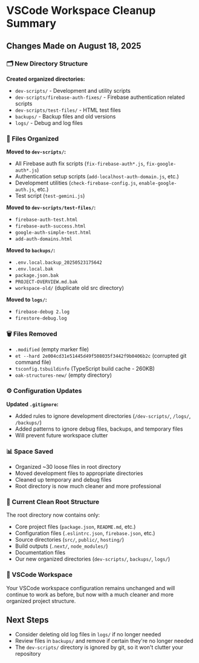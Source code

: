 # VSCode Workspace Cleanup Summary

## Changes Made on August 18, 2025

### 🗂️ New Directory Structure

**Created organized directories:**
- `dev-scripts/` - Development and utility scripts
- `dev-scripts/firebase-auth-fixes/` - Firebase authentication related scripts
- `dev-scripts/test-files/` - HTML test files
- `backups/` - Backup files and old versions
- `logs/` - Debug and log files

### 🧹 Files Organized

**Moved to `dev-scripts/`:**
- All Firebase auth fix scripts (`fix-firebase-auth*.js`, `fix-google-auth*.js`)
- Authentication setup scripts (`add-localhost-auth-domain.js`, etc.)
- Development utilities (`check-firebase-config.js`, `enable-google-auth.js`, etc.)
- Test script (`test-gemini.js`)

**Moved to `dev-scripts/test-files/`:**
- `firebase-auth-test.html`
- `firebase-auth-success.html`
- `google-auth-simple-test.html`
- `add-auth-domains.html`

**Moved to `backups/`:**
- `.env.local.backup_20250523175642`
- `.env.local.bak`
- `package.json.bak`
- `PROJECT-OVERVIEW.md.bak`
- `workspace-old/` (duplicate old src directory)

**Moved to `logs/`:**
- `firebase-debug 2.log`
- `firestore-debug.log`

### 🗑️ Files Removed

- `.modified` (empty marker file)
- `et --hard 2e004cd31e51445d49f508035f3442f9b0406b2c` (corrupted git command file)
- `tsconfig.tsbuildinfo` (TypeScript build cache - 260KB)
- `oak-structures-new/` (empty directory)

### ⚙️ Configuration Updates

**Updated `.gitignore`:**
- Added rules to ignore development directories (`/dev-scripts/`, `/logs/`, `/backups/`)
- Added patterns to ignore debug files, backups, and temporary files
- Will prevent future workspace clutter

### 📊 Space Saved

- Organized ~30 loose files in root directory
- Moved development files to appropriate directories
- Cleaned up temporary and debug files
- Root directory is now much cleaner and more professional

### 📁 Current Clean Root Structure

The root directory now contains only:
- Core project files (`package.json`, `README.md`, etc.)
- Configuration files (`.eslintrc.json`, `firebase.json`, etc.)
- Source directories (`src/`, `public/`, `hosting/`)
- Build outputs (`.next/`, `node_modules/`)
- Documentation files
- Our new organized directories (`dev-scripts/`, `backups/`, `logs/`)

### 🔄 VSCode Workspace

Your VSCode workspace configuration remains unchanged and will continue to work as before, but now with a much cleaner and more organized project structure.

## Next Steps

- Consider deleting old log files in `logs/` if no longer needed
- Review files in `backups/` and remove if certain they're no longer needed
- The `dev-scripts/` directory is ignored by git, so it won't clutter your repository
